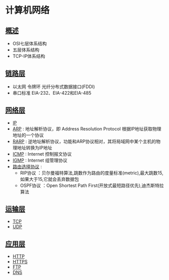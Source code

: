 # 计算机网络

## [概述](ch01/README.md)

* OSI七层体系结构
* 五层体系结构
* TCP-IP体系结构

## [链路层](ch02/README.md)

* 以太网 令牌环 光纤分布式数据接口(FDDI)
* 串口标准 EIA-232、EIA-422和EIA-485

## [网络层](ch03/README.md)

* [IP](ch03/ip.md)
* [ARP](ch03/arp.md) : 地址解析协议，即 Address Resolution Protocol 根据IP地址获取物理地址的一个协议
* [RARP](ch03/rarp.md) : 逆地址解析协议，功能和ARP协议相对，其将局域网中某个主机的物理地址转换为IP地址
* [ICMP](ch03/icmp.md) : Internet 控制报文协议
* [IGMP](ch03/igmp.md) : Internet 组管理协议
* [路由选择协议](ch03/route.md) :
  * RIP协议 ：贝尔曼福特算法,跳数作为路由的度量标准(metric),最大跳数15,如果大于15,它就会丢弃数据包
  * OSPF协议 ：Open Shortest Path First(开放式最短路径优先),迪杰斯特拉算法

## [运输层](ch04/README.md)

* [TCP](ch04/tcp.md)
* [UDP](ch04/udp.md)

## [应用层](ch05/README.md)

* [HTTP](ch05/http.md)
* [HTTPS](ch05/https.md)
* [FTP](ch05/ftp.md)
* [DNS](ch05/dns.md)